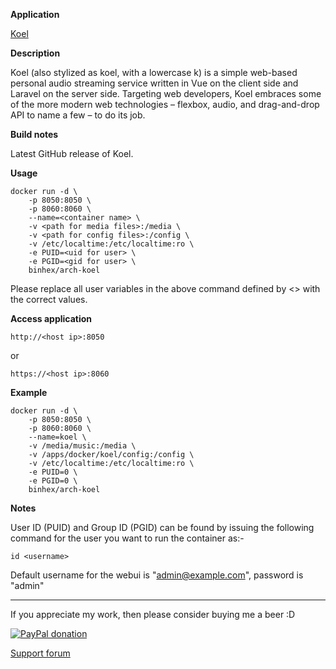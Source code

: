 **Application**

[Koel](https://github.com/phanan/koel)

**Description**

Koel (also stylized as koel, with a lowercase k) is a simple web-based personal audio streaming service written in Vue on the client side and Laravel on the server side. Targeting web developers, Koel embraces some of the more modern web technologies – flexbox, audio, and drag-and-drop API to name a few – to do its job.

**Build notes**

Latest GitHub release of Koel.

**Usage**
```
docker run -d \
    -p 8050:8050 \
    -p 8060:8060 \
    --name=<container name> \
    -v <path for media files>:/media \
    -v <path for config files>:/config \
    -v /etc/localtime:/etc/localtime:ro \
    -e PUID=<uid for user> \
    -e PGID=<gid for user> \
    binhex/arch-koel
```

Please replace all user variables in the above command defined by <> with the correct values.

**Access application**<br>

`http://<host ip>:8050`

or

`https://<host ip>:8060`

**Example**
```
docker run -d \
    -p 8050:8050 \
    -p 8060:8060 \
    --name=koel \
    -v /media/music:/media \
    -v /apps/docker/koel/config:/config \
    -v /etc/localtime:/etc/localtime:ro \
    -e PUID=0 \
    -e PGID=0 \
    binhex/arch-koel
```

**Notes**<br>

User ID (PUID) and Group ID (PGID) can be found by issuing the following command for the user you want to run the container as:-

```
id <username>
```

Default username for the webui is "admin@example.com", password is "admin"
___
If you appreciate my work, then please consider buying me a beer  :D

[![PayPal donation](https://www.paypal.com/en_US/i/btn/btn_donate_SM.gif)](https://www.paypal.com/cgi-bin/webscr?cmd=_s-xclick&hosted_button_id=MM5E27UX6AUU4)

[Support forum](http://lime-technology.com/forum/index.php?topic=45820.0)